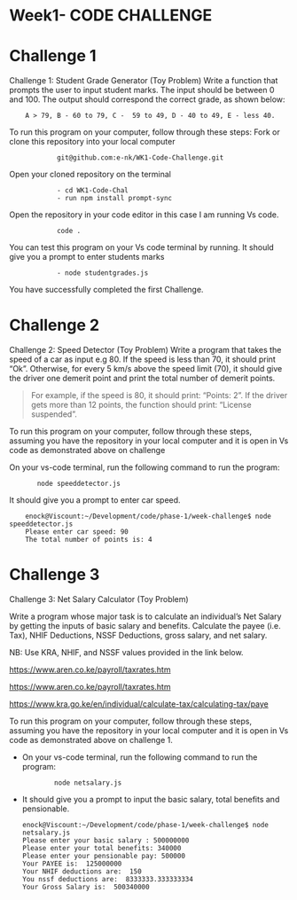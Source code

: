 # Week1- CODE CHALLENGE
<h1>Challenge 1</h1>
Challenge 1: Student Grade Generator (Toy Problem)
Write a function that prompts the user to input student marks. The input should be between 0 and 100. The output should correspond the correct grade, as shown below: 

        A > 79, B - 60 to 79, C -  59 to 49, D - 40 to 49, E - less 40.

To run this program on your computer, follow through these steps:
Fork or clone this repository into your local computer

                git@github.com:e-nk/WK1-Code-Challenge.git
      
    
Open your cloned repository on the terminal

                - cd WK1-Code-Chal
                - run npm install prompt-sync
Open the repository in your code editor in this case I am running Vs code.

                code .
You can test this program on your Vs code terminal by running. It should give you a prompt to enter students marks

                - node studentgrades.js
        
You have successfully completed the first Challenge.

<h1>Challenge 2 </h1>
Challenge 2: Speed Detector (Toy Problem)
Write a program that takes the speed of a car as input e.g 80. If the speed is less than 70, it should print “Ok”. Otherwise, for every 5 km/s above the speed limit (70), it should give the driver one demerit point and print the total number of demerit points.

   > For example, if the speed is 80, it should print: “Points: 2”. If the driver gets more than 12 points, the function should print: “License suspended”.

To run this program on your computer, follow through these steps, assuming you have the repository in your local computer and it is open in Vs code as demonstrated above on challenge 

On your vs-code terminal, run the following command to run the program:
           
           node speeddetector.js
It should give you a prompt to enter car speed.

        enock@Viscount:~/Development/code/phase-1/week-challenge$ node speeddetector.js
        Please enter car speed: 90
        The total number of points is: 4

   
<h1>Challenge 3 </h1>

Challenge 3: Net Salary Calculator (Toy Problem)

Write a program whose major task is to calculate an individual’s Net Salary by getting the inputs of basic salary and benefits. Calculate the payee (i.e. Tax), NHIF Deductions, NSSF Deductions, gross salary, and net salary. 

NB: Use KRA, NHIF, and NSSF values provided in the link below.

https://www.aren.co.ke/payroll/taxrates.htm 

https://www.aren.co.ke/payroll/taxrates.htm

https://www.kra.go.ke/en/individual/calculate-tax/calculating-tax/paye


To run this program on your computer, follow through these steps, assuming you have the repository in your local computer and it is open in Vs code as demonstrated above on challenge 1.

  - On your vs-code terminal, run the following command to run the program:
 
                node netsalary.js

  - It should give you a prompt to input the basic salary, total benefits and pensionable.
  
        enock@Viscount:~/Development/code/phase-1/week-challenge$ node netsalary.js
        Please enter your basic salary : 500000000
        Please enter your total benefits: 340000
        Please enter your pensionable pay: 500000
        Your PAYEE is:  125000000
        Your NHIF deductions are:  150
        You nssf deductions are:  8333333.333333334
        Your Gross Salary is:  500340000
       
